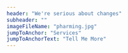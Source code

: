 ```yaml
---
header: "We're serious about changes"
subheader: ""
imageFileName: "pharming.jpg"
jumpToAnchor: "Services"
jumpToAnchorText: "Tell Me More"
---
```

